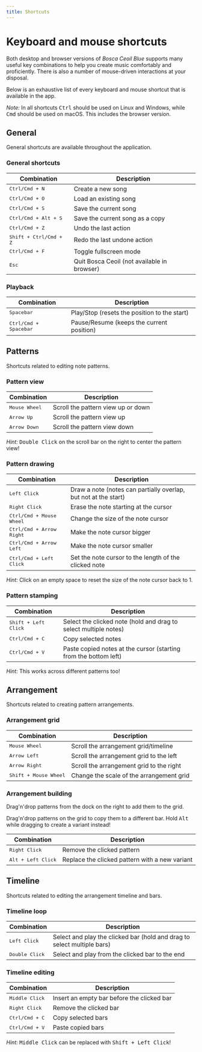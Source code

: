 ```yaml
---
title: Shortcuts
---
```


# Keyboard and mouse shortcuts

Both desktop and browser versions of _Bosca Ceoil Blue_ supports many useful key combinations to help you create music comfortably and proficiently. There is also a number of mouse-driven interactions at your disposal.

Below is an exhaustive list of every keyboard and mouse shortcut that is available in the app.

_Note:_ In all shortcuts <kbd>Ctrl</kbd> should be used on Linux and Windows, while <kbd>Cmd</kbd> should be used on macOS. This includes the browser version.

## General

General shortcuts are available throughout the application.

### General shortcuts

| Combination  | Description  |
|--------------|--------------|
| <kbd>Ctrl/Cmd + N</kbd>            | Create a new song  |
| <kbd>Ctrl/Cmd + O</kbd>            | Load an existing song  |
| <kbd>Ctrl/Cmd + S</kbd>            | Save the current song  |
| <kbd>Ctrl/Cmd + Alt + S</kbd>      | Save the current song as a copy  |
| <kbd>Ctrl/Cmd + Z</kbd>            | Undo the last action  |
| <kbd>Shift + Ctrl/Cmd + Z</kbd>    | Redo the last undone action  |
| <kbd>Ctrl/Cmd + F</kbd>            | Toggle fullscreen mode  |
| <kbd>Esc</kbd>                     | Quit Bosca Ceoil (not available in browser)  |


### Playback

| Combination  | Description  |
|--------------|--------------|
| <kbd>Spacebar</kbd>               | Play/Stop (resets the position to the start)  |
| <kbd>Ctrl/Cmd + Spacebar</kbd>    | Pause/Resume (keeps the current position)  |


## Patterns

Shortcuts related to editing note patterns.

### Pattern view

| Combination  | Description  |
|--------------|--------------|
| <kbd>Mouse Wheel</kbd>    | Scroll the pattern view up or down  |
| <kbd>Arrow Up</kbd>       | Scroll the pattern view up  |
| <kbd>Arrow Down</kbd>     | Scroll the pattern view down  |

_Hint:_ <kbd>Double Click</kbd> on the scroll bar on the right to center the pattern view!

### Pattern drawing

| Combination  | Description  |
|--------------|--------------|
| <kbd>Left Click</kbd>                | Draw a note (notes can partially overlap, but not at the start)  |
| <kbd>Right Click</kbd>               | Erase the note starting at the cursor  |
| <kbd>Ctrl/Cmd + Mouse Wheel</kbd>    | Change the size of the note cursor  |
| <kbd>Ctrl/Cmd + Arrow Right</kbd>    | Make the note cursor bigger  |
| <kbd>Ctrl/Cmd + Arrow Left</kbd>     | Make the note cursor smaller  |
| <kbd>Ctrl/Cmd + Left Click</kbd>     | Set the note cursor to the length of the clicked note  |

_Hint:_ Click on an empty space to reset the size of the note cursor back to 1.

### Pattern stamping

| Combination  | Description  |
|--------------|--------------|
| <kbd>Shift + Left Click</kbd>    | Select the clicked note (hold and drag to select multiple notes)  |
| <kbd>Ctrl/Cmd + C</kbd>          | Copy selected notes  |
| <kbd>Ctrl/Cmd + V</kbd>          | Paste copied notes at the cursor (starting from the bottom left)  |

_Hint:_ This works across different patterns too!


## Arrangement

Shortcuts related to creating pattern arrangements.

### Arrangement grid

| Combination  | Description  |
|--------------|--------------|
| <kbd>Mouse Wheel</kbd>            | Scroll the arrangement grid/timeline  |
| <kbd>Arrow Left</kbd>             | Scroll the arrangement grid to the left  |
| <kbd>Arrow Right</kbd>            | Scroll the arrangement grid to the right  |
| <kbd>Shift + Mouse Wheel</kbd>    | Change the scale of the arrangement grid  |

### Arrangement building

Drag'n'drop patterns from the dock on the right to add them to the grid.

Drag'n'drop patterns on the grid to copy them to a different bar. Hold <kbd>Alt</kbd> while dragging to create a variant instead!

| Combination  | Description  |
|--------------|--------------|
| <kbd>Right Click</kbd>         | Remove the clicked pattern  |
| <kbd>Alt + Left Click</kbd>    | Replace the clicked pattern with a new variant  |


## Timeline

Shortcuts related to editing the arrangement timeline and bars.

### Timeline loop

| Combination  | Description  |
|--------------|--------------|
| <kbd>Left Click</kbd>      | Select and play the clicked bar (hold and drag to select multiple bars)  |
| <kbd>Double Click</kbd>    | Select and play from the clicked bar to the end  |

### Timeline editing

| Combination  | Description  |
|--------------|--------------|
| <kbd>Middle Click</kbd>    | Insert an empty bar before the clicked bar  |
| <kbd>Right Click</kbd>     | Remove the clicked bar  |
| <kbd>Ctrl/Cmd + C</kbd>    | Copy selected bars  |
| <kbd>Ctrl/Cmd + V</kbd>    | Paste copied bars  |

_Hint:_ <kbd>Middle Click</kbd> can be replaced with <kbd>Shift + Left Click</kbd>!
